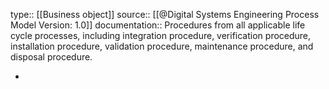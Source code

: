 type:: [[Business object]]
source:: [[@Digital Systems Engineering Process Model Version: 1.0]]
documentation:: Procedures from all applicable life cycle processes, including integration procedure, verification procedure, installation procedure, validation procedure, maintenance procedure, and disposal procedure.

-